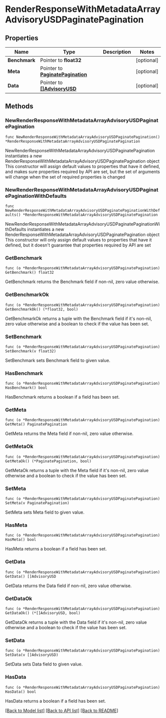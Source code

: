 # RenderResponseWithMetadataArrayAdvisoryUSDPaginatePagination

## Properties

Name | Type | Description | Notes
------------ | ------------- | ------------- | -------------
**Benchmark** | Pointer to **float32** |  | [optional] 
**Meta** | Pointer to [**PaginatePagination**](PaginatePagination.md) |  | [optional] 
**Data** | Pointer to [**[]AdvisoryUSD**](AdvisoryUSD.md) |  | [optional] 

## Methods

### NewRenderResponseWithMetadataArrayAdvisoryUSDPaginatePagination

`func NewRenderResponseWithMetadataArrayAdvisoryUSDPaginatePagination() *RenderResponseWithMetadataArrayAdvisoryUSDPaginatePagination`

NewRenderResponseWithMetadataArrayAdvisoryUSDPaginatePagination instantiates a new RenderResponseWithMetadataArrayAdvisoryUSDPaginatePagination object
This constructor will assign default values to properties that have it defined,
and makes sure properties required by API are set, but the set of arguments
will change when the set of required properties is changed

### NewRenderResponseWithMetadataArrayAdvisoryUSDPaginatePaginationWithDefaults

`func NewRenderResponseWithMetadataArrayAdvisoryUSDPaginatePaginationWithDefaults() *RenderResponseWithMetadataArrayAdvisoryUSDPaginatePagination`

NewRenderResponseWithMetadataArrayAdvisoryUSDPaginatePaginationWithDefaults instantiates a new RenderResponseWithMetadataArrayAdvisoryUSDPaginatePagination object
This constructor will only assign default values to properties that have it defined,
but it doesn't guarantee that properties required by API are set

### GetBenchmark

`func (o *RenderResponseWithMetadataArrayAdvisoryUSDPaginatePagination) GetBenchmark() float32`

GetBenchmark returns the Benchmark field if non-nil, zero value otherwise.

### GetBenchmarkOk

`func (o *RenderResponseWithMetadataArrayAdvisoryUSDPaginatePagination) GetBenchmarkOk() (*float32, bool)`

GetBenchmarkOk returns a tuple with the Benchmark field if it's non-nil, zero value otherwise
and a boolean to check if the value has been set.

### SetBenchmark

`func (o *RenderResponseWithMetadataArrayAdvisoryUSDPaginatePagination) SetBenchmark(v float32)`

SetBenchmark sets Benchmark field to given value.

### HasBenchmark

`func (o *RenderResponseWithMetadataArrayAdvisoryUSDPaginatePagination) HasBenchmark() bool`

HasBenchmark returns a boolean if a field has been set.

### GetMeta

`func (o *RenderResponseWithMetadataArrayAdvisoryUSDPaginatePagination) GetMeta() PaginatePagination`

GetMeta returns the Meta field if non-nil, zero value otherwise.

### GetMetaOk

`func (o *RenderResponseWithMetadataArrayAdvisoryUSDPaginatePagination) GetMetaOk() (*PaginatePagination, bool)`

GetMetaOk returns a tuple with the Meta field if it's non-nil, zero value otherwise
and a boolean to check if the value has been set.

### SetMeta

`func (o *RenderResponseWithMetadataArrayAdvisoryUSDPaginatePagination) SetMeta(v PaginatePagination)`

SetMeta sets Meta field to given value.

### HasMeta

`func (o *RenderResponseWithMetadataArrayAdvisoryUSDPaginatePagination) HasMeta() bool`

HasMeta returns a boolean if a field has been set.

### GetData

`func (o *RenderResponseWithMetadataArrayAdvisoryUSDPaginatePagination) GetData() []AdvisoryUSD`

GetData returns the Data field if non-nil, zero value otherwise.

### GetDataOk

`func (o *RenderResponseWithMetadataArrayAdvisoryUSDPaginatePagination) GetDataOk() (*[]AdvisoryUSD, bool)`

GetDataOk returns a tuple with the Data field if it's non-nil, zero value otherwise
and a boolean to check if the value has been set.

### SetData

`func (o *RenderResponseWithMetadataArrayAdvisoryUSDPaginatePagination) SetData(v []AdvisoryUSD)`

SetData sets Data field to given value.

### HasData

`func (o *RenderResponseWithMetadataArrayAdvisoryUSDPaginatePagination) HasData() bool`

HasData returns a boolean if a field has been set.


[[Back to Model list]](../README.md#documentation-for-models) [[Back to API list]](../README.md#documentation-for-api-endpoints) [[Back to README]](../README.md)


